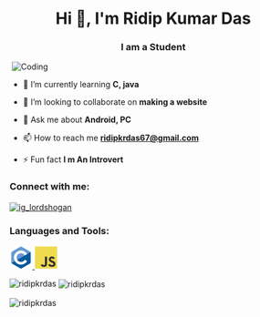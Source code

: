 <h1 align="center">Hi 👋, I'm Ridip Kumar Das</h1>
<h3 align="center">I am a Student</h3>
<img align="right" alt="Coding" width="500" src="https://media4.giphy.com/media/YWB6Hi29vA3jG/giphy.gif">

<p align="left"> <a href="https://twitter.com/" target="blank"><img src="https://img.shields.io/twitter/follow/?logo=twitter&style=for-the-badge" alt="" /></a> </p>

- 🌱 I’m currently learning **C, java**

- 👯 I’m looking to collaborate on **making a website**

- 💬 Ask me about **Android, PC**

- 📫 How to reach me **ridipkrdas67@gmail.com**

- ⚡ Fun fact **I m An Introvert**

<h3 align="left">Connect with me:</h3>
<p align="left">
<a href="https://instagram.com/ig_lordshogan" target="blank"><img align="center" src="https://raw.githubusercontent.com/rahuldkjain/github-profile-readme-generator/master/src/images/icons/Social/instagram.svg" alt="ig_lordshogan" height="30" width="40" /></a>
</p>

<h3 align="left">Languages and Tools:</h3>
<p align="left"> <a href="https://www.cprogramming.com/" target="_blank" rel="noreferrer"> <img src="https://raw.githubusercontent.com/devicons/devicon/master/icons/c/c-original.svg" alt="c" width="40" height="40"/> </a> <a href="https://developer.mozilla.org/en-US/docs/Web/JavaScript" target="_blank" rel="noreferrer"> <img src="https://raw.githubusercontent.com/devicons/devicon/master/icons/javascript/javascript-original.svg" alt="javascript" width="40" height="40"/> </a> </p>

<p><img align="left" src="https://github-readme-stats.vercel.app/api/top-langs?username=ridipkrdas&show_icons=true&locale=en&layout=compact" alt="ridipkrdas" /></p>

<p>&nbsp;<img align="center" src="https://github-readme-stats.vercel.app/api?username=ridipkrdas&show_icons=true&locale=en" alt="ridipkrdas" /></p>

<p><img align="center" src="https://github-readme-streak-stats.herokuapp.com/?user=ridipkrdas&" alt="ridipkrdas" /></p>
